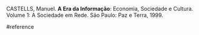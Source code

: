CASTELLS, Manuel. **A Era da Informação**: Economia, Sociedade e Cultura. Volume 1: A Sociedade em Rede. São Paulo: Paz e Terra, 1999.

#reference